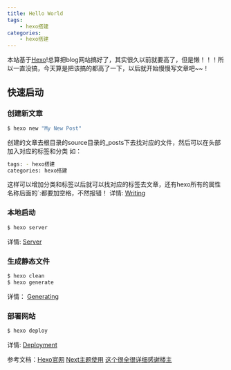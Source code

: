 ```yaml
---
title: Hello World
tags:
	- hexo搭建
categories: 
	- hexo搭建
---
```

本站基于[Hexo](https://hexo.io/)!总算把blog网站搞好了，<!-- more -->其实很久以前就要高了，但是懒！！！所以一直没搞，今天算是把该搞的都高了一下，以后就开始慢慢写文章吧~~！

## 快速启动

### 创建新文章

``` bash
$ hexo new "My New Post"
```
创建的文章去根目录的source目录的_posts下去找对应的文件，然后可以在头部加入对应的标签和分类
如：
``` bash
tags: - hexo搭建
categories: hexo搭建
```
这样可以增加分类和标签以后就可以找对应的标签去文章，还有hexo所有的属性名称后面的`:都要加空格，不然报错！
详情: [Writing](https://hexo.io/docs/writing.html)

### 本地启动

``` bash
$ hexo server
```

详情: [Server](https://hexo.io/docs/server.html)

### 生成静态文件

``` bash
$ hexo clean 
$ hexo generate
```

详情： [Generating](https://hexo.io/docs/generating.html)

### 部署网站

``` bash
$ hexo deploy
```

详情: [Deployment](https://hexo.io/docs/deployment.html)

参考文档：[Hexo官网](https://hexo.io/)
		  [Next主题使用](http://theme-next.iissnan.com/getting-started.html)
		  [这个很全很详细感谢楼主](http://www.jianshu.com/p/5fc4672b7d2e)
